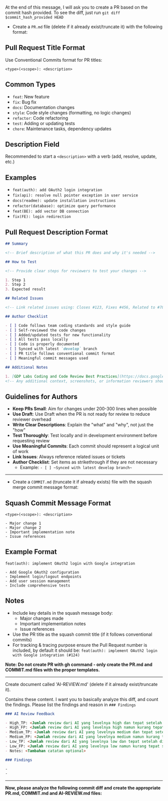 At the end of this message, I will ask you to create a PR based on the commit hash provided.
To see the diff, just run `git diff $commit_hash_provided HEAD`

- Create a `PR.md` file (delete if it already exist/truncate it) with the following format:

## Pull Request Title Format

Use Conventional Commits format for PR titles:

```text
<type>(<scope>): <description>
```

## Common Types

- `feat`: New feature
- `fix`: Bug fix
- `docs`: Documentation changes
- `style`: Code style changes (formatting, no logic changes)
- `refactor`: Code refactoring
- `test`: Adding or updating tests
- `chore`: Maintenance tasks, dependency updates

## Description Field

Recommended to start a `<description>` with a verb (add, resolve, update, etc.)

## Examples

- `feat(auth): add OAuth2 login integration`
- `fix(api): resolve null pointer exception in user service`
- `docs(readme): update installation instructions`
- `refactor(database): optimize query performance`
- `feat(BE): add vector DB connection`
- `fix(FE): login redirection`

## Pull Request Description Format

```markdown
## Summary

<!-- Brief description of what this PR does and why it's needed -->

## How to Test

<!-- Provide clear steps for reviewers to test your changes -->

1. Step 1
2. Step 2
3. Expected result

## Related Issues

<!-- Link related issues using: Closes #123, Fixes #456, Related to #789 -->

## Author Checklist

- [ ] Code follows team coding standards and style guide
- [ ] Self-reviewed the code changes
- [ ] Added/updated tests for new functionality
- [ ] All tests pass locally
- [ ] Code is properly documented
- [ ] Synced with latest `develop` branch
- [ ] PR title follows conventional commit format
- [ ] Meaningful commit messages used

## Additional Notes

1. [GDP Labs Coding and Code Review Best Practices](https://docs.google.com/document/d/1QCzqnxXPEN_fatbTaSt-LVL9vFKoEBrQ6zTCt3tbCWU/edit)
<!-- Any additional context, screenshots, or information reviewers should know -->
```

## Guidelines for Authors

- **Keep PRs Small**: Aim for changes under 200-300 lines when possible
- **Use Draft**: Use Draft when the PR is not ready for review to reduce reviewer overhead
- **Write Clear Descriptions**: Explain the "what" and "why", not just the "how"
- **Test Thoroughly**: Test locally and in development environment before requesting review
- **Use Meaningful Commits**: Each commit should represent a logical unit of work
- **Link Issues**: Always reference related issues or tickets
- **Author Checklist**: Set items as strikethrough if they are not necessary
  - Example: `- [ ] ~Synced with latest develop branch~`

---

- Create a `COMMIT.md` (truncate it if already exists) file with the squash merge commit message format:

## Squash Commit Message Format

```text
<type>(<scope>): <description>

- Major change 1
- Major change 2
- Important implementation note
- Issue references
```

## Example Format

```text
feat(auth): implement OAuth2 login with Google integration

- Add Google OAuth2 configuration
- Implement login/logout endpoints
- Add user session management
- Include comprehensive tests
```

## Notes

- Include key details in the squash message body:
  - Major changes made
  - Important implementation notes
  - Issue references
- Use the PR title as the squash commit title (if it follows conventional commits)
- For tracking & tracing purpose ensure the Pull Request number is included, by default it should be:
  `feat(auth): implement OAuth2 login with Google integration (#124)`

**Note: Do not create PR with gh command - only create the PR.md and COMMIT.md files with the proper templates.**

---

Create document called 'AI-REVIEW.md' (delete if it already exist/truncate it).

Contains these content.
I want you to basically analyze this diff, and count the findings.
Please list the findings and reason in `### Findings`

```markdown
### AI Review Feedback

- High_TP: <Jumlah review dari AI yang levelnya high dan tepat setelah divalidasi>
- High_FP: <Jumlah review dari AI yang levelnya high namun kurang tepat setelah divalidasi>
- Medium_TP: <Jumlah review dari AI yang levelnya medium dan tepat setelah divalidasi>
- Medium_FP: <Jumlah review dari AI yang levelnya medium namun kurang tepat setelah divalidasi>
- Low_TP: <Jumlah review dari AI yang levelnya low dan tepat setelah divalidasi>
- Low_FP: <Jumlah review dari AI yang levelnya low namun kurang tepat setelah divalidasi>
- Notes: <Tambahan catatan optional>

### Findings

-
-
```

---

**Now, please analyze the following commit diff and create the appropriate PR.md, COMMIT.md and AI-REVIEW.md files:**
